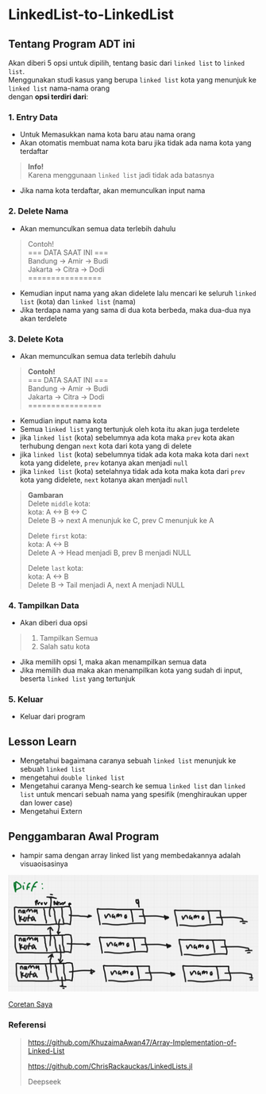 # LinkedList-to-LinkedList

## Tentang Program ADT ini
Akan diberi 5 opsi untuk dipilih, tentang basic dari `linked list` to `linked list`.\
Menggunakan studi kasus yang berupa `linked list` kota yang menunjuk ke `linked list` nama-nama orang\
dengan **opsi terdiri dari**:

### **1. Entry Data**
- Untuk Memasukkan nama kota baru atau nama orang
- Akan otomatis membuat nama kota baru jika tidak ada nama kota yang terdaftar
> **Info!**\
> Karena menggunaan `linked list` jadi tidak ada batasnya 
- Jika nama kota terdaftar, akan memunculkan input nama

### **2. Delete Nama** 
- Akan memunculkan semua data terlebih dahulu
> Contoh!\
> === DATA SAAT INI ===\
Bandung -> Amir -> Budi\
Jakarta -> Citra -> Dodi\
 ================
- Kemudian input nama yang akan didelete lalu mencari ke seluruh `linked list` (kota) dan `linked list` (nama)
- Jika terdapa nama yang sama di dua kota berbeda, maka dua-dua nya akan terdelete

### **3. Delete Kota**
- Akan memunculkan semua data terlebih dahulu
> **Contoh!**\
> === DATA SAAT INI ===\
Bandung -> Amir -> Budi\
Jakarta -> Citra -> Dodi\
 ================
- Kemudian input nama kota
- Semua `linked list` yang tertunjuk oleh kota itu akan juga terdelete
- jika `linked list` (kota) sebelumnya ada kota maka `prev` kota akan terhubung dengan `next` kota dari kota yang di delete
- jika `linked list` (kota) sebelumnya tidak ada kota maka kota dari `next` kota yang didelete, `prev` kotanya akan menjadi `null`
- jika `linked list` (kota) setelahnya tidak ada kota maka kota dari `prev` kota yang didelete, `next` kotanya akan menjadi `null`
> **Gambaran**\
> Delete `middle` kota:\
> kota: A <-> B <-> C\
> Delete B → next A menunjuk ke C, prev C menunjuk ke A
>
> Delete `first` kota:\
> kota: A <-> B\
> Delete A → Head menjadi B, prev B menjadi NULL
>
> Delete `last` kota:\
> kota: A <-> B\
> Delete B → Tail menjadi A, next A menjadi NULL

### **4. Tampilkan Data**
- Akan diberi dua opsi
> 1. Tampilkan Semua
> 2. Salah satu kota
- Jika memilih opsi 1, maka akan menampilkan semua data
- Jika memilih dua maka akan menampilkan kota yang sudah di input, beserta `linked list` yang tertunjuk

### **5. Keluar**
- Keluar dari program

## Lesson Learn
- Mengetahui bagaimana caranya sebuah `linked list` menunjuk ke sebuah `linked list`
- mengetahui `double linked list` 
- Mengetahui caranya Meng-search ke semua `linked list` dan `linked list` untuk mencari sebuah nama yang spesifik (menghiraukan upper dan lower case)
- Mengetahui Extern

## Penggambaran Awal Program
- hampir sama dengan array linked list yang membedakannya adalah visuaoisasinya


![Gambaran bentuk](LLtoLL.png)

[Coretan Saya](https://miro.com/welcomeonboard/Mmp5aW5hR2NoQ2hFTzJ1NGZhSmpaUHJNdlUxelduUXYzWnRlTVg5RElSeEtRSE5zQ0Z5c0xpaFVRNG45WHpWWWtFUld6MVgzZ3FYV0Z5TDkxYUVJb3N4bHprU3RKV1RRYVJFNUZkUlVMWDVIZEpaZFVtRmVLOXRVYk93M0wvOCt0R2lncW1vRmFBVnlLcVJzTmdFdlNRPT0hdjE=?share_link_id=788633800719)

### **Referensi**
> https://github.com/KhuzaimaAwan47/Array-Implementation-of-Linked-List
> 
> https://github.com/ChrisRackauckas/LinkedLists.jl
>
> Deepseek
